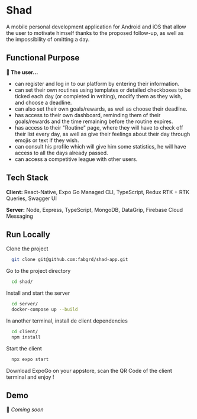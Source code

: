 # Shad

A mobile personal development application for Android and iOS that allow the user to motivate himself thanks to the proposed follow-up, as well as the impossibility of omitting a day.
## Functional Purpose
**🙋 The user...**
- can register and log in to our platform by entering their information.
- can set their own routines using templates or detailed checkboxes to be ticked each day (or completed in writing), modify them as they wish, and choose a deadline.
- can also set their own goals/rewards, as well as choose their deadline.
- has access to their own dashboard, reminding them of their goals/rewards and the time remaining before the routine expires.
- has access to their "Routine" page, where they will have to check off their list every day, as well as give their feelings about their day through emojis or text if they wish.
- can consult his profile which will give him some statistics, he will have access to all the days already passed. 
- can access a competitive league with other users.
## Tech Stack

**Client:** React-Native, Expo Go Managed CLI, TypeScript, Redux RTK + RTK Queries, Swagger UI

**Server:** Node, Express, TypeScript, MongoDB, DataGrip, Firebase Cloud Messaging

## Run Locally

Clone the project

```bash
  git clone git@github.com:fabgrd/shad-app.git
```

Go to the project directory

```bash
  cd shad/
```

Install and start the server

```bash
  cd server/
  docker-compose up --build
```

In another terminal, install de client dependencies

```bash
  cd client/
  npm install
```

Start the client

```bash
  npx expo start
```

Download ExpoGo on your appstore, scan the QR Code of the client terminal and enjoy !

## Demo

👀 *Coming soon*

